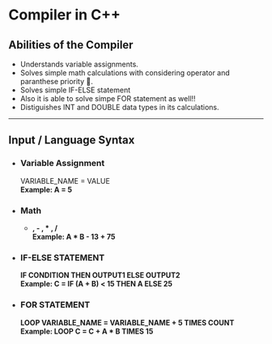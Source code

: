 # Compiler in C++

## Abilities of the Compiler
- Understands variable assignments.
- Solves simple math calculations with considering operator and paranthese priority 💪. <br/>
- Solves simple IF-ELSE statement  <br/>
- Also it is able to solve simpe FOR statement as well!! <br/>
- Distiguishes INT and DOUBLE data types in its calculations. <br/>

<hr/>

## Input / Language Syntax

- ### Variable Assignment <br/>
  VARIABLE_NAME = VALUE <br/>
  <b>Example:<b/> A = 5
  
- ### Math
  + , - , * , /  <br/>
  <b>Example:<b/> A * B - 13 + 75

- ### IF-ELSE STATEMENT
  IF CONDITION THEN OUTPUT1 ELSE OUTPUT2 <br/>
  <b>Example:<b/> C = IF (A + B) < 15 THEN A ELSE 25 <br/>
                                 
- ### FOR STATEMENT 
  LOOP VARIABLE_NAME = VARIABLE_NAME + 5 TIMES COUNT
  <b>Example:<b/> LOOP C = C + A * B TIMES 15
